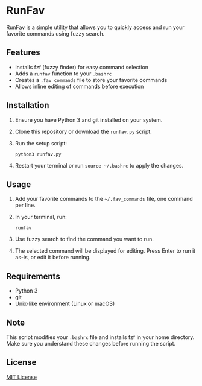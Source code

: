 # RunFav

RunFav is a simple utility that allows you to quickly access and run your favorite commands using fuzzy search.

## Features

- Installs fzf (fuzzy finder) for easy command selection
- Adds a `runfav` function to your `.bashrc`
- Creates a `.fav_commands` file to store your favorite commands
- Allows inline editing of commands before execution

## Installation

1. Ensure you have Python 3 and git installed on your system.

2. Clone this repository or download the `runfav.py` script.

3. Run the setup script:

   ```
   python3 runfav.py
   ```

4. Restart your terminal or run `source ~/.bashrc` to apply the changes.

## Usage

1. Add your favorite commands to the `~/.fav_commands` file, one command per line.

2. In your terminal, run:

   ```
   runfav
   ```

3. Use fuzzy search to find the command you want to run.

4. The selected command will be displayed for editing. Press Enter to run it as-is, or edit it before running.

## Requirements

- Python 3
- git
- Unix-like environment (Linux or macOS)

## Note

This script modifies your `.bashrc` file and installs fzf in your home directory. Make sure you understand these changes before running the script.

## License

[MIT License](https://opensource.org/licenses/MIT)